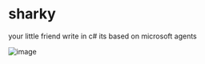 # sharky

your little friend
write in c#
its based on microsoft agents



![image](https://github.com/user-attachments/assets/91c5e62d-0ab9-4dc0-bbd9-dc14904359bf)
